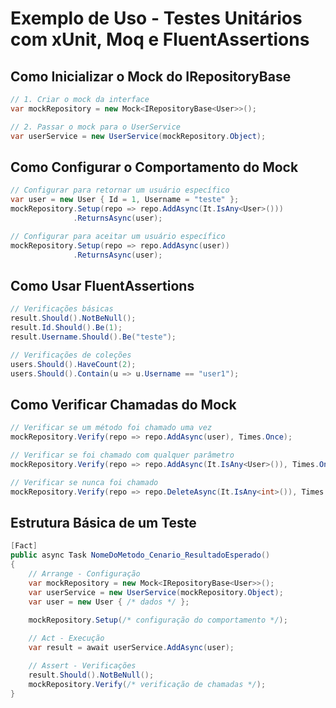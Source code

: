 # Exemplo de Uso - Testes Unitários com xUnit, Moq e FluentAssertions

## Como Inicializar o Mock do IRepositoryBase<User>

```csharp
// 1. Criar o mock da interface
var mockRepository = new Mock<IRepositoryBase<User>>();

// 2. Passar o mock para o UserService
var userService = new UserService(mockRepository.Object);
```

## Como Configurar o Comportamento do Mock

```csharp
// Configurar para retornar um usuário específico
var user = new User { Id = 1, Username = "teste" };
mockRepository.Setup(repo => repo.AddAsync(It.IsAny<User>()))
              .ReturnsAsync(user);

// Configurar para aceitar um usuário específico
mockRepository.Setup(repo => repo.AddAsync(user))
              .ReturnsAsync(user);
```

## Como Usar FluentAssertions

```csharp
// Verificações básicas
result.Should().NotBeNull();
result.Id.Should().Be(1);
result.Username.Should().Be("teste");

// Verificações de coleções
users.Should().HaveCount(2);
users.Should().Contain(u => u.Username == "user1");
```

## Como Verificar Chamadas do Mock

```csharp
// Verificar se um método foi chamado uma vez
mockRepository.Verify(repo => repo.AddAsync(user), Times.Once);

// Verificar se foi chamado com qualquer parâmetro
mockRepository.Verify(repo => repo.AddAsync(It.IsAny<User>()), Times.Once);

// Verificar se nunca foi chamado
mockRepository.Verify(repo => repo.DeleteAsync(It.IsAny<int>()), Times.Never);
```

## Estrutura Básica de um Teste

```csharp
[Fact]
public async Task NomeDoMetodo_Cenario_ResultadoEsperado()
{
    // Arrange - Configuração
    var mockRepository = new Mock<IRepositoryBase<User>>();
    var userService = new UserService(mockRepository.Object);
    var user = new User { /* dados */ };
    
    mockRepository.Setup(/* configuração do comportamento */);

    // Act - Execução
    var result = await userService.AddAsync(user);

    // Assert - Verificações
    result.Should().NotBeNull();
    mockRepository.Verify(/* verificação de chamadas */);
}
```
